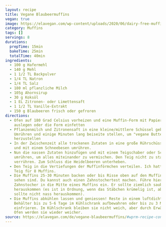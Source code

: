 ```yaml
---
layout: recipe
title: Vegane Blaubeermuffins
vegan: true
image: https://elavegan.com/wp-content/uploads/2020/06/dairy-free-muffin-stack-with-lemon-and-blueberries.jpg
category: Muffins
tags: []
servings: 8
durations:
  prepTime: 15min
  bakeTime: 25min
  totalTime: 40min
ingredients:
  - 100 g Hafermehl
  - 140 g Mehl
  - 1 1/2 TL Backpulver
  - 1/4 TL Natron
  - 1/4 TL Salz
  - 180 ml pflanzliche Milch
  - 105g Ahornsirup
  - 30 g Koksöl
  - 1 EL Zitronen- oder Limettensaft
  - 1 1/2 TL Vanille-Extrakt
  - 150 g Blaubeeren frisch oder gefroren
directions:
  - Ofen auf 180 Grad Celsius vorheizen und eine Muffin-Form mit Papiereinlagen
    auslegen oder die Form einfetten
  - Pflanzenmilch und Zitronensaft in eine kleine/mittlere Schüssel geben.
    Umrühren und einige Minuten lang beiseite stellen, um "vegane Buttermilch"
    herzustellen
  - In der Zwischenzeit alle trockenen Zutaten in eine große Rührschüssel geben
    und mit einem Schneebesen umrühren.
  - Nun die nassen Zutaten hinzufügen und mit einem Teigschaber oder Schneebesen
    umrühren, um alles miteinander zu vermischen. Den Teig nicht zu stark
    verrühren. Zum Schluss die Heidelbeeren unterheben.
  - Den Teig in die Vertiefungen der Muffinförmchen verteilen. Ich hatte genug
    Teig für 8 Muffins.
  - Die Muffins 25-30 Minuten backen oder bis Risse oben auf den Muffins zu
    sehen sind. Du kannst auch einen Zahnstochertest machen. Führe hierfür einen
    Zahnstocher in die Mitte eines Muffins ein. Er sollte ziemlich sauber
    herauskommen (es ist in Ordnung, wenn das Stäbchen krümelig ist, aber es
    sollte nicht nass herauskommen).
  - Die Muffins abkühlen lassen und geniessen! Reste in einem luftdichten
    Behälter bis zu 5-6 Tage im Kühlschrank aufbewahren oder bis zu 3 Monate
    einfrieren. Im Kühlschrank bleiben sie nicht weich, aber durch Erwärmen im
    Ofen werden sie wieder weicher.
source: https://elavegan.com/de/vegane-blaubeermuffins/#wprm-recipe-container-6726
---
```

